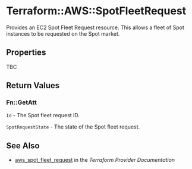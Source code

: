 # Terraform::AWS::SpotFleetRequest

Provides an EC2 Spot Fleet Request resource. This allows a fleet of Spot
instances to be requested on the Spot market.

## Properties

TBC

## Return Values

### Fn::GetAtt

`Id` - The Spot fleet request ID.

`SpotRequestState` - The state of the Spot fleet request.

## See Also

* [aws_spot_fleet_request](https://www.terraform.io/docs/providers/aws/r/spot_fleet_request.html) in the _Terraform Provider Documentation_
